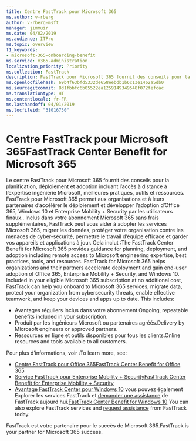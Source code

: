 ```yaml
---
title: Centre FastTrack pour Microsoft 365
ms.author: v-rberg
author: v-rberg-msft
manager: jimmuir
ms.date: 04/02/2019
ms.audience: ITPro
ms.topic: overview
f1_keywords:
- microsoft-365-onboarding-benefit
ms.service: m365-administration
localization_priority: Priority
ms.collection: FastTrack
description: FastTrack pour Microsoft 365 fournit des conseils pour la planification, déploiement et adoption incluant l’accès à distance à l’expertise ingénierie Microsoft, meilleures pratiques, outils et ressources. FastTrack pour Microsoft 365 permet aux organisations et à leurs partenaires d’accélérer le déploiement et développer l’adoption d’Office 365, Windows 10 et Enterprise Mobility + Security par les utilisateurs finaux.
ms.openlocfilehash: 69b4f63bfd5332de658eebdb1b6c13e1462a5db0
ms.sourcegitcommit: 8d1fbbfc6b05522ea1259149349548f072fefcac
ms.translationtype: HT
ms.contentlocale: fr-FR
ms.lasthandoff: 04/01/2019
ms.locfileid: "31016730"
---
```

# <a name="fasttrack-center-benefit-for-microsoft-365"></a><span data-ttu-id="3e749-104">Centre FastTrack pour Microsoft 365</span><span class="sxs-lookup"><span data-stu-id="3e749-104">FastTrack Center Benefit for Microsoft 365</span></span>

<span data-ttu-id="3e749-p102">Le centre FastTrack pour Microsoft 365 fournit des conseils pour la planification, déploiement et adoption incluant l’accès à distance à l’expertise ingénierie Microsoft, meilleures pratiques, outils et ressources. FastTrack pour Microsoft 365 permet aux organisations et à leurs partenaires d’accélérer le déploiement et développer l’adoption d’Office 365, Windows 10 et Enterprise Mobility + Security par les utilisateurs finaux.. Inclus dans votre abonnement Microsoft 365 sans frais supplémentaires, FastTrack peut vous aider à adopter les services Microsoft 365, migrer les données, protéger votre organisation contre les menaces de cyber-sécurité, permettre le travail d’équipe efficace et garder vos appareils et applications à jour. Cela inclut :</span><span class="sxs-lookup"><span data-stu-id="3e749-p102">The FastTrack Center Benefit for Microsoft 365 provides guidance for planning, deployment, and adoption including remote access to Microsoft engineering expertise, best practices, tools, and resources. FastTrack for Microsoft 365 helps organizations and their partners accelerate deployment and gain end-user adoption of Office 365, Enterprise Mobility + Security, and Windows 10. Included in your eligible Microsoft 365 subscription at no additional cost, FastTrack can help you onboard to Microsoft 365 services, migrate data, protect your organization from cybersecurity threats, enable effective teamwork, and keep your devices and apps up to date. This includes:</span></span>

- <span data-ttu-id="3e749-109">Avantages réguliers inclus dans votre abonnement.</span><span class="sxs-lookup"><span data-stu-id="3e749-109">Ongoing, repeatable benefits included in your subscription.</span></span>
- <span data-ttu-id="3e749-110">Produit par les ingénieurs Microsoft ou partenaires agréés.</span><span class="sxs-lookup"><span data-stu-id="3e749-110">Delivery by Microsoft engineers or approved partners.</span></span>
- <span data-ttu-id="3e749-111">Ressources en ligne et outils disponibles pour tous les clients.</span><span class="sxs-lookup"><span data-stu-id="3e749-111">Online resources and tools available to all customers.</span></span>
  
<span data-ttu-id="3e749-112">Pour plus d’informations, voir :</span><span class="sxs-lookup"><span data-stu-id="3e749-112">To learn more, see:</span></span>

- [<span data-ttu-id="3e749-113">Centre FastTrack pour Office 365</span><span class="sxs-lookup"><span data-stu-id="3e749-113">FastTrack Center Benefit for Office 365</span></span>](O365-fasttrack-benefit-for-office-365.md) 
- [<span data-ttu-id="3e749-114">Service FastTrack pour Enterprise Mobility + Security</span><span class="sxs-lookup"><span data-stu-id="3e749-114">FastTrack Center Benefit for Enterprise Mobility + Security</span></span>](EMS-fasttrack-benefit-for-EMS.md)
- <span data-ttu-id="3e749-115">[Avantage FastTrack Center pour Windows 10](Win-10-fasttrack-benefit-for-Windows-10.md) vous pouvez également Explorer les services FastTrack et [demander une assistance](https://go.microsoft.com/fwlink/p/?LinkId=2003903) de FastTrack aujourd'hui.</span><span class="sxs-lookup"><span data-stu-id="3e749-115">[FastTrack Center Benefit for Windows 10](Win-10-fasttrack-benefit-for-Windows-10.md) You can also explore FastTrack services and [request assistance](https://go.microsoft.com/fwlink/p/?LinkId=2003903) from FastTrack today.</span></span>

<span data-ttu-id="3e749-116">FastTrack est votre partenaire pour le succès de Microsoft 365.</span><span class="sxs-lookup"><span data-stu-id="3e749-116">FastTrack is your partner for Microsoft 365 success.</span></span>
  
  

 